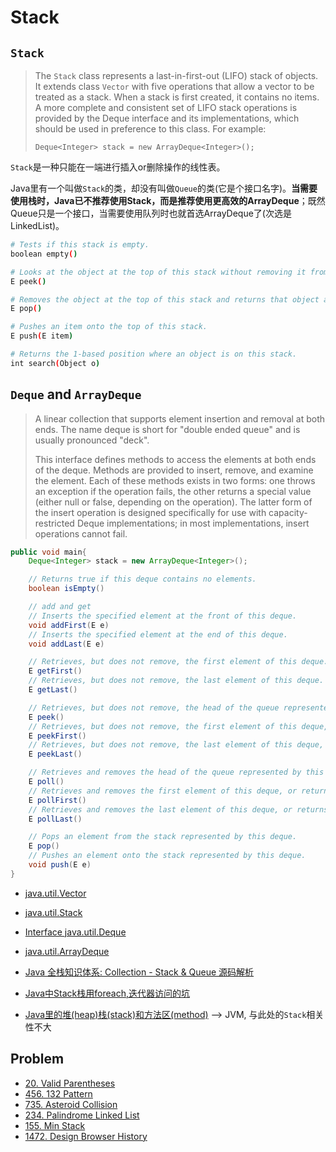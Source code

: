 # Stack
## `Stack`
> The `Stack` class represents a last-in-first-out (LIFO) stack of objects. It extends class `Vector` with five operations that allow a vector to be treated as a stack.
> When a stack is first created, it contains no items. 
> A more complete and consistent set of LIFO stack operations is provided by the Deque interface and its implementations, which should be used in preference to this class. For example: 
> 
> `Deque<Integer> stack = new ArrayDeque<Integer>();`

`Stack`是一种只能在一端进行插入or删除操作的线性表。

Java里有一个叫做`Stack`的类，却没有叫做`Queue`的类(它是个接口名字)。**当需要使用栈时，Java已不推荐使用Stack，而是推荐使用更高效的ArrayDeque**；既然Queue只是一个接口，当需要使用队列时也就首选ArrayDeque了(次选是LinkedList)。

```bash
# Tests if this stack is empty.
boolean empty()

# Looks at the object at the top of this stack without removing it from the stack.
E peek()

# Removes the object at the top of this stack and returns that object as the value of this function.
E pop()

# Pushes an item onto the top of this stack.
E push(E item)

# Returns the 1-based position where an object is on this stack.
int search(Object o)
```


## `Deque` and `ArrayDeque`
> A linear collection that supports element insertion and removal at both ends. The name deque is short for "double ended queue" and is usually pronounced "deck".
> 
> This interface defines methods to access the elements at both ends of the deque. Methods are provided to insert, remove, and examine the element. Each of these methods exists in two forms: one throws an exception if the operation fails, the other returns a special value (either null or false, depending on the operation). The latter form of the insert operation is designed specifically for use with capacity-restricted Deque implementations; in most implementations, insert operations cannot fail. 
```Java
public void main{
    Deque<Integer> stack = new ArrayDeque<Integer>();

    // Returns true if this deque contains no elements.
    boolean isEmpty()

    // add and get
    // Inserts the specified element at the front of this deque.
    void addFirst(E e)
    // Inserts the specified element at the end of this deque.
    void addLast(E e)

    // Retrieves, but does not remove, the first element of this deque.
    E getFirst()
    // Retrieves, but does not remove, the last element of this deque.
    E getLast()

    // Retrieves, but does not remove, the head of the queue represented by this deque, or returns null if this deque is empty.
    E peek()
    // Retrieves, but does not remove, the first element of this deque, or returns null if this deque is empty.
    E peekFirst()
    // Retrieves, but does not remove, the last element of this deque, or returns null if this deque is empty.
    E peekLast()

    // Retrieves and removes the head of the queue represented by this deque (in other words, the first element of this deque), or returns null if this deque is empty.
    E poll()
    // Retrieves and removes the first element of this deque, or returns null if this deque is empty.
    E pollFirst()
    // Retrieves and removes the last element of this deque, or returns null if this deque is empty.
    E pollLast()

    // Pops an element from the stack represented by this deque.
    E pop()
    // Pushes an element onto the stack represented by this deque.
    void push(E e)
}
```


* [java.util.Vector<E>](https://docs.oracle.com/javase/8/docs/api/java/util/Vector.html)
* [java.util.Stack<E>](https://docs.oracle.com/javase/8/docs/api/java/util/Stack.html)
* [Interface java.util.Deque<E>](https://docs.oracle.com/javase/8/docs/api/java/util/Deque.html)
* [java.util.ArrayDeque<E>](https://docs.oracle.com/javase/8/docs/api/java/util/ArrayDeque.html)
* [Java 全栈知识体系: Collection - Stack & Queue 源码解析](https://pdai.tech/md/java/collection/java-collection-Queue&Stack.html)
* [Java中Stack栈用foreach,迭代器访问的坑](https://blog.csdn.net/qq_43778308/article/details/108483525)


* [Java里的堆(heap)栈(stack)和方法区(method)](https://www.cnblogs.com/fmgao-technology/p/11095873.html) --> JVM, 与此处的`Stack`相关性不大


## Problem
* [20. Valid Parentheses](https://leetcode.com/problems/valid-parentheses/)
* [456. 132 Pattern](https://leetcode.com/problems/132-pattern/)
* [735. Asteroid Collision](https://leetcode.com/problems/asteroid-collision/)
* [234. Palindrome Linked List](https://leetcode.com/problems/palindrome-linked-list/)
* [155. Min Stack](https://leetcode.com/problems/min-stack/)
* [1472. Design Browser History](https://leetcode.com/problems/design-browser-history/)
